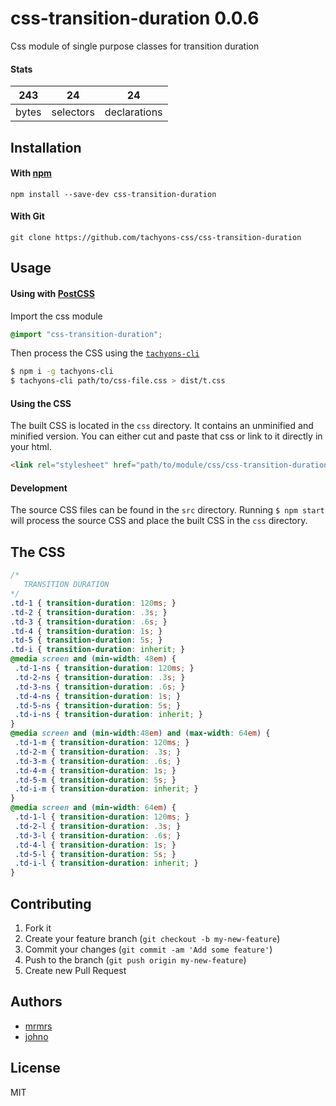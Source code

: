 # css-transition-duration 0.0.6

Css module of single purpose classes for transition duration

#### Stats

243 | 24 | 24
---|---|---
bytes | selectors | declarations

## Installation

#### With [npm](https://npmjs.com)

```
npm install --save-dev css-transition-duration
```

#### With Git

```
git clone https://github.com/tachyons-css/css-transition-duration
```

## Usage

#### Using with [PostCSS](https://github.com/postcss/postcss)

Import the css module

```css
@import "css-transition-duration";
```

Then process the CSS using the [`tachyons-cli`](https://github.com/tachyons-css/tachyons-cli)

```sh
$ npm i -g tachyons-cli
$ tachyons-cli path/to/css-file.css > dist/t.css
```

#### Using the CSS

The built CSS is located in the `css` directory. It contains an unminified and minified version.
You can either cut and paste that css or link to it directly in your html.

```html
<link rel="stylesheet" href="path/to/module/css/css-transition-duration">
```

#### Development

The source CSS files can be found in the `src` directory.
Running `$ npm start` will process the source CSS and place the built CSS in the `css` directory.

## The CSS

```css
/*
   TRANSITION DURATION
*/
.td-1 { transition-duration: 120ms; }
.td-2 { transition-duration: .3s; }
.td-3 { transition-duration: .6s; }
.td-4 { transition-duration: 1s; }
.td-5 { transition-duration: 5s; }
.td-i { transition-duration: inherit; }
@media screen and (min-width: 48em) {
 .td-1-ns { transition-duration: 120ms; }
 .td-2-ns { transition-duration: .3s; }
 .td-3-ns { transition-duration: .6s; }
 .td-4-ns { transition-duration: 1s; }
 .td-5-ns { transition-duration: 5s; }
 .td-i-ns { transition-duration: inherit; }
}
@media screen and (min-width:48em) and (max-width: 64em) {
 .td-1-m { transition-duration: 120ms; }
 .td-2-m { transition-duration: .3s; }
 .td-3-m { transition-duration: .6s; }
 .td-4-m { transition-duration: 1s; }
 .td-5-m { transition-duration: 5s; }
 .td-i-m { transition-duration: inherit; }
}
@media screen and (min-width: 64em) {
 .td-1-l { transition-duration: 120ms; }
 .td-2-l { transition-duration: .3s; }
 .td-3-l { transition-duration: .6s; }
 .td-4-l { transition-duration: 1s; }
 .td-5-l { transition-duration: 5s; }
 .td-i-l { transition-duration: inherit; }
}
```

## Contributing

1. Fork it
2. Create your feature branch (`git checkout -b my-new-feature`)
3. Commit your changes (`git commit -am 'Add some feature'`)
4. Push to the branch (`git push origin my-new-feature`)
5. Create new Pull Request

## Authors

* [mrmrs](http://mrmrs.io)
* [johno](http://johnotander.com)

## License

MIT

